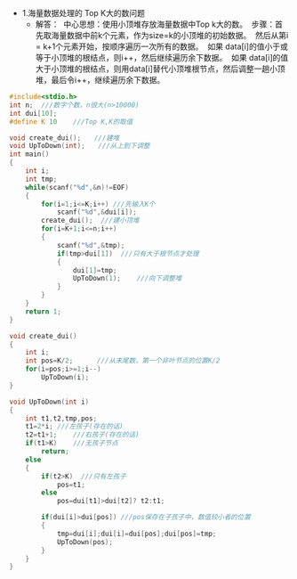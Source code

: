 - 1.海量数据处理的 Top K大的数问题
  - 解答：
  中心思想：使用小顶堆存放海量数据中Top k大的数。
  步骤：首先取海量数据中前k个元素，作为size=k的小顶堆的初始数据。
  然后从第i = k+1个元素开始，按顺序遍历一次所有的数据。
  如果 data[i]的值小于或等于小顶堆的根结点，则i++，然后继续遍历余下数据。
  如果 data[i]的值大于小顶堆的根结点，则用data[i]替代小顶堆根节点，然后调整一趟小顶堆，最后令i++，继续遍历余下数据。
  
```cpp
#include<stdio.h>
int n;  ///数字个数，n很大(n>10000)
int dui[10];
#define K 10    ///Top K,K的取值

void create_dui();　　///建堆
void UpToDown(int);　　///从上到下调整
int main()
{
    int i;
    int tmp;
    while(scanf("%d",&n)!=EOF)
    {
        for(i=1;i<=K;i++) ///先输入K个
            scanf("%d",&dui[i]);
        create_dui();  ///建小顶堆
        for(i=K+1;i<=n;i++)
        {
            scanf("%d",&tmp);
            if(tmp>dui[1])  ///只有大于根节点才处理
            {
                dui[1]=tmp;
                UpToDown(1);    ///向下调整堆
            }
        }
    }
    return 1;
}

void create_dui()
{
    int i;
    int pos=K/2;      ///从末尾数，第一个非叶节点的位置K/2
    for(i=pos;i>=1;i--)
        UpToDown(i);
}

void UpToDown(int i)
{
    int t1,t2,tmp,pos;
    t1=2*i; ///左孩子(存在的话)
    t2=t1+1;    ///右孩子(存在的话)
    if(t1>K)    ///无孩子节点
        return;
    else
    {
        if(t2>K)  ///只有左孩子
            pos=t1;
        else
            pos=dui[t1]>dui[t2]? t2:t1;

        if(dui[i]>dui[pos]) ///pos保存在子孩子中，数值较小者的位置
        {
            tmp=dui[i];dui[i]=dui[pos];dui[pos]=tmp;
            UpToDown(pos);
        }
    }
}
```

